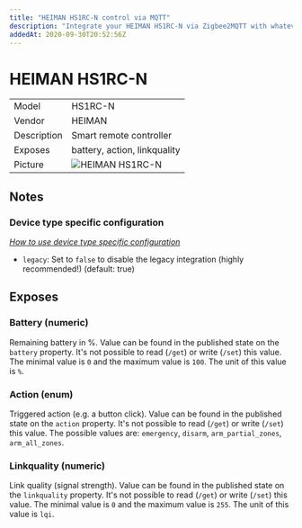 ```yaml
---
title: "HEIMAN HS1RC-N control via MQTT"
description: "Integrate your HEIMAN HS1RC-N via Zigbee2MQTT with whatever smart home infrastructure you are using without the vendors bridge or gateway."
addedAt: 2020-09-30T20:52:56Z
---
```


<!-- !!!! -->
<!-- ATTENTION: This file is auto-generated through docgen! -->
<!-- You can only edit the "## Notes"-Section. -->
<!-- !!!! -->

# HEIMAN HS1RC-N

|     |     |
|-----|-----|
| Model | HS1RC-N  |
| Vendor  | HEIMAN  |
| Description | Smart remote controller |
| Exposes | battery, action, linkquality |
| Picture | ![HEIMAN HS1RC-N](https://psi-4ward.github.io/zigbee2mqtt.io/images/devices/HS1RC-N.jpg) |


## Notes

### Device type specific configuration
*[How to use device type specific configuration](../guide/configuration/#device-specific-configuration)*

* `legacy`: Set to `false` to disable the legacy integration (highly recommended!) (default: true)



## Exposes

### Battery (numeric)
Remaining battery in %.
Value can be found in the published state on the `battery` property.
It's not possible to read (`/get`) or write (`/set`) this value.
The minimal value is `0` and the maximum value is `100`.
The unit of this value is `%`.

### Action (enum)
Triggered action (e.g. a button click).
Value can be found in the published state on the `action` property.
It's not possible to read (`/get`) or write (`/set`) this value.
The possible values are: `emergency`, `disarm`, `arm_partial_zones`, `arm_all_zones`.

### Linkquality (numeric)
Link quality (signal strength).
Value can be found in the published state on the `linkquality` property.
It's not possible to read (`/get`) or write (`/set`) this value.
The minimal value is `0` and the maximum value is `255`.
The unit of this value is `lqi`.

